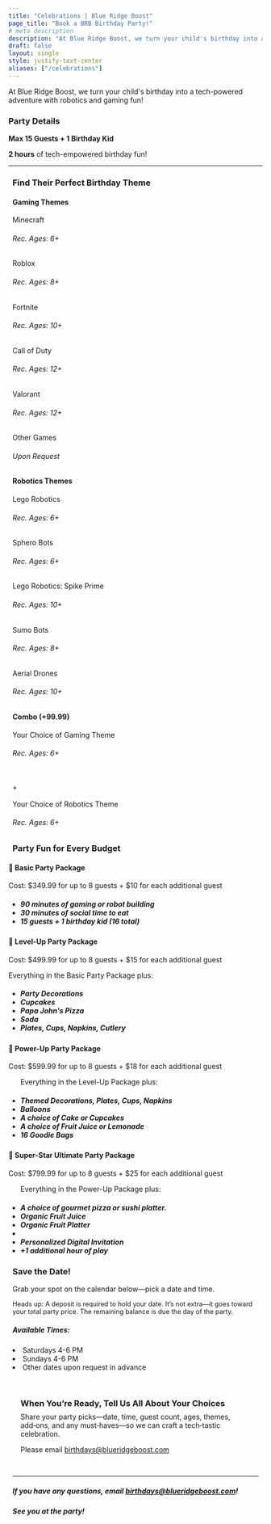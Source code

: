```yaml
---
title: "Celebrations | Blue Ridge Boost"
page_title: "Book a BRB Birthday Party!"
# meta description
description: "At Blue Ridge Boost, we turn your child's birthday into a tech-powered adventure with robotics and gaming fun!"
draft: false
layout: single
style: justify-text-center
aliases: ["/celebrations"]
---
```


<p>At Blue Ridge Boost, we turn your child's birthday into a tech-powered adventure with robotics and gaming fun!</p>
<!-- <img src="images/wideroom.webp" alt="BRB Gaming Room"> -->
<!--<img src="images/fullroom.jpg" alt="BRB Gaming Room" width="500">-->
    <h3>Party Details</h3>
    <p><strong>Max 15 Guests + 1 Birthday Kid</strong></p>
    <p><strong>2 hours</strong> of tech-empowered birthday fun!</p>    
<hr>


<div class="container section">
    <!--This needs to be in a row-->
    <h3>Find Their Perfect Birthday Theme</h3>
    <!--Make this a banner-->
    <div class="row row-cols-3 justify-content-center">
        <div class="theme-card col-md">
            <h4>Gaming Themes</h4>
            <!--Subtitle Needed-->
            <body>Minecraft</body> 
            <h6>Rec. Ages: 6+</h6>
            <body>Roblox</body> 
            <h6>Rec. Ages: 8+</h6>
            <body>Fortnite</body>
            <h6>Rec. Ages: 10+</h6>
            <body>Call of Duty</body>
            <h6>Rec. Ages: 12+</h6>
            <body>Valorant</body>
            <h6>Rec. Ages: 12+</h6>
            <body>Other Games</body> 
            <h6>Upon Request</h6>
        </div>
        <div class="theme-card col-md">
            <h4>Robotics Themes</h4>
            <body>Lego Robotics</body> 
            <h6>Rec. Ages: 6+</h6>
            <body>Sphero Bots</body> 
            <h6>Rec. Ages: 6+</h6>
            <body>Lego Robotics: Spike Prime</body>
            <h6>Rec. Ages: 10+</h6>
            <body>Sumo Bots</body> 
            <h6>Rec. Ages: 8+</h6>
            <body>Aerial Drones</body> 
            <h6>Rec. Ages: 10+</h6>
        </div>
        <div class="theme-card col-md align-middle">
            <h4>Combo (+99.99)</h4>
            <body>Your Choice of Gaming Theme</body> 
            <h6>Rec. Ages: 6+</h6>
            <br>
            <body>+</body> 
            <br>
            <br>
            <body>Your Choice of Robotics Theme</body> 
            <h6>Rec. Ages: 6+</h6>
        </div>
        <div class="theme-card d-none">
        </div>
    </div>
</div>

<div class="container section">
        <h3>Party Fun for Every Budget</h3>
        <div class="columnparty">
            <!-- <img src="images/maxweb.webp" alt="Minecraft Setup" width="400"> -->
        </div>
    </div>
    <div class="d-flex flex-wrap justify-content-center">
        <div class="theme-card col-lg-5">
            <!--super charged, gamer, pro, champion, vip-->
                <h4>&#127811 Basic Party Package</h4>
                <p>Cost: $349.99 for up to 8 guests + $10 for each additional guest</p>
                <p></p>
                <ul>
                    <h5>
                    <li>90 minutes of gaming or robot building</li>
                    <li>30 minutes of social time to eat</li>
                    <li>15 guests + 1 birthday kid (16 total)</li>
                    </h5>
                </ul>
        </div>
        <div class="theme-card col-lg-5">
            <!--super charged, gamer, pro, champion, vip-->
                <h4>&#128640 Level-Up Party Package</h4>
                <p>Cost: $499.99 for up to 8 guests + $15 for each additional guest</p>
                <p>Everything in the Basic Party Package plus:</p>
                <ul>
                    <h5>
                    <li>Party Decorations</li>
                    <li>Cupcakes</li>
                    <li>Papa John's Pizza</li>
                    <li>Soda</li>
                    <li>Plates, Cups, Napkins, Cutlery</li>
                    </h5>
                </ul>
        </div>
        <div class="theme-card col-lg-5">
                <h4>&#127812 Power-Up Party Package</h4>
                <p>Cost: $599.99 for up to 8 guests + $18 for each additional guest</p>
                <ul><p>Everything in the Level-Up Package plus:</p>
                    <h5>
                    <li><strong>Themed</strong> Decorations, Plates, Cups, Napkins</li>
                    <li>Balloons</li>
                    <li>A choice of Cake or Cupcakes</li>
                    <li>A choice of Fruit Juice or Lemonade</li>
                    <li>16 Goodie Bags</li>
                    </h5>
                </ul> 
        </div>
        <div class="theme-card col-lg-5">
                <h4>&#127775 Super-Star Ultimate Party Package</h4>
                <p>Cost: $799.99 for up to 8 guests + $25 for each additional guest</p>
                <ul><p>Everything in the Power-Up Package plus:</p>
                    <h5>
                    <li>A choice of gourmet pizza or sushi platter.</li>
                    <li><strong>Organic</strong> Fruit Juice</li>
                    <li><strong>Organic</strong> Fruit Platter<li>
                    <li>Personalized Digital Invitation</li>
                    <li>+1 additional hour of play</li>
                    </h5>
                </ul>
        </div>
        <div class="theme-card d-none">
        </div>
    </div>
    <div>
    <div class="container section">
    <section aria-labelledby="save-the-date-title">
    <h3 id="save-the-date-title">Save the Date!</h3>
    <p>Grab your spot on the calendar below—pick a date and time.</p>
  <p style="font-size: 0.8rem;">
    Heads up: A deposit is required to hold your date. It’s not extra—it goes toward your total party price. The remaining balance is due the day of the party.
  </p>
</section>
<section>
    <div class="row d-flex flex-wrap justify-content-evenly">
        <div class="col-lg-4  pt-5">
            <h5><strong>Available Times:</strong></h5> 
            <p><li>Saturdays 4-6 PM</li>
            <li>Sundays 4-6 PM</li>
            <li>Other dates upon request in advance</li></p>
            <!--I would like to make this an "email us" button later on-->
        </div>        
        <div class="col-lg-8">
        <script src="https://embed.ycb.me"	async="true"	data-domain="brb-birthdays"	data-displaymode="auto"></script>
        </div>
    </div>
</section>
<section aria-labelledby="party-details-title" style="max-width: 900px; margin: 0 auto; padding: 1rem;">
  <h3 id="party-details-title" style="margin-bottom: 0.5rem;">When You’re Ready, Tell Us All About Your Choices</h3>
  <p style="margin: 0 0 0.75rem;">
    Share your party picks—date, time, guest count, ages, themes, add‑ons, and any must‑haves—so we can craft a tech‑tastic celebration.
  </p>
  <p>
  Please email <a href="mailto:birthdays@blueridgeboost.com">birthdays@blueridgeboost.com</a>
  </p>
  <!-- <a
    href="https://form.jotform.com/252545218981160"
    target="_blank"
    rel="noopener noreferrer"
    style="
      display: inline-flex;
      align-items: center;
      gap: 0.5rem;
      background: #003359;
      color: #fff;
      text-decoration: none;
      padding: 0.75rem 1rem;
      border-radius: 0.5rem;
      font-weight: 600;
      box-shadow: 0 2px 8px rgba(0,0,0,0.12);
      transition: transform 0.06s ease, box-shadow 0.2s ease;
    "
    aria-label="Open party details form in a new tab"
  >
    Tell Us Your Party Choices
    <span aria-hidden="true" style="font-size: 1.1em;">↗</span>
  </a> -->
</section>
    <hr>
    <h5>If you have any questions, email <a href="mailto:birthdays@blueridgeboost.com">birthdays@blueridgeboost.com</a>!</h5>
    <h5>See you at the party!</h5>
    <br>
    </div>
</div>

<style>
  
  .section {padding-top: 0px !important;padding-bottom: 0px !important; padding-left:0.5rem; padding-right:0.5rem; }
</style>